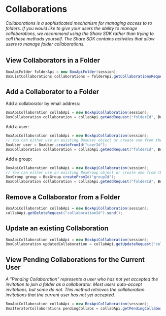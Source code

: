 Collaborations
==============

###### <i>Collaborations is a sophisticated mechanism for managing access to to folders. If you would like to give your users the ability to manage collaborations, we recommend using the Share SDK rather than trying to call these methods yourself. The Share SDK contains activities that allow users to manage folder collaborations.</i>

View Collaborators in a Folder
------------------------------
```java
BoxApiFolder folderApi = new BoxApiFolder(session);
BoxListCollaborations collaborations = folderApi.getCollaborationsRequest("folderId").send();
```

Add a Collaborator to a Folder
------------------------------
Add a collaborator by email address:
```java
BoxApiCollaboration collabApi = new BoxApiCollaboration(session);
BoxCollaboration collaboration = collabApi.getAddRequest("folderId", BoxCollaboration.Role.VIEWER, "test@user.com").send();
```
Add a user:
```java
BoxApiCollaboration collabApi = new BoxApiCollaboration(session);
// You can either use an existing BoxUser object or create one from the user ID
BoxUser user = BoxUser.createFromId("userId");
BoxCollaboration collaboration = collabApi.getAddRequest("folderId", BoxCollaboration.Role.VIEWER, user).send();
```
Add a group:
```java
BoxApiCollaboration collabApi = new BoxApiCollaboration(session);
// You can either use an existing BoxGroup object or create one from the group ID
BoxGroup group = BoxGroup.createFromId("groupId");
BoxCollaboration collaboration = collabApi.getAddRequest("folderId", BoxCollaboration.Role.VIEWER, group).send();
```

Remove a Collaborator from a Folder
------------------------------
```java
BoxApiCollaboration collabApi = new BoxApiCollaboration(session);
collabApi.getDeleteRequest("collaborationId").send();
```

Update an existing Collaboration
--------------------------------
```java
BoxApiCollaboration collabApi = new BoxApiCollaboration(session);
BoxCollaboration updatedCollaboration = collabApi.getUpdateRequest("collaborationId").setNewRole(BoxCollaboration.Role.EDITOR).send();
```

View Pending Collaborations for the Current User
---------------------------------------
<i>A "Pending Collaboration" represents a user who has not yet accepted the invitation to join a folder as a collaborator. Most users auto-accept invitations, but some do not. This method retrieves the collaboration invitations that the current user has not yet accepted.</i>
```java
BoxApiCollaboration collabApi = new BoxApiCollaboration(session);
BoxIteratorCollaborations pendingCollabs = collabApi.getPendingCollaborationsRequest().send();
```
